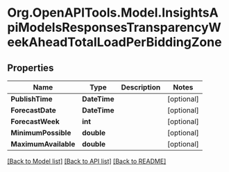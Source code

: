 # Org.OpenAPITools.Model.InsightsApiModelsResponsesTransparencyWeekAheadTotalLoadPerBiddingZone

## Properties

Name | Type | Description | Notes
------------ | ------------- | ------------- | -------------
**PublishTime** | **DateTime** |  | [optional] 
**ForecastDate** | **DateTime** |  | [optional] 
**ForecastWeek** | **int** |  | [optional] 
**MinimumPossible** | **double** |  | [optional] 
**MaximumAvailable** | **double** |  | [optional] 

[[Back to Model list]](../README.md#documentation-for-models) [[Back to API list]](../README.md#documentation-for-api-endpoints) [[Back to README]](../README.md)

